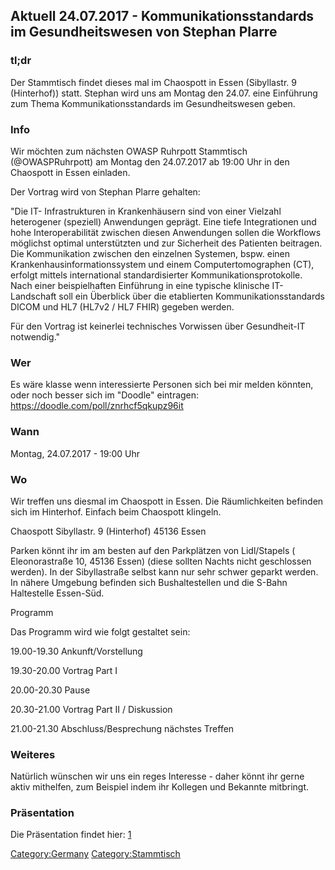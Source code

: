 ## Aktuell 24.07.2017 - Kommunikationsstandards im Gesundheitswesen von Stephan Plarre

### tl;dr

Der Stammtisch findet dieses mal im Chaospott in Essen (Sibyllastr. 9
(Hinterhof)) statt. Stephan wird uns am Montag den 24.07. eine
Einführung zum Thema Kommunikationsstandards im Gesundheitswesen geben.

### Info

Wir möchten zum nächsten OWASP Ruhrpott Stammtisch (@OWASPRuhrpott) am
Montag den 24.07.2017 ab 19:00 Uhr in den Chaospott in Essen einladen.

Der Vortrag wird von Stephan Plarre gehalten:

"Die IT- Infrastrukturen in Krankenhäusern sind von einer Vielzahl
heterogener (speziell) Anwendungen geprägt. Eine tiefe Integrationen und
hohe Interoperabilität zwischen diesen Anwendungen sollen die Workflows
möglichst optimal unterstützten und zur Sicherheit des Patienten
beitragen. Die Kommunikation zwischen den einzelnen Systemen, bspw.
einen Krankenhausinformationssystem und einem Computertomographen (CT),
erfolgt mittels international standardisierter Kommunikationsprotokolle.
Nach einer beispielhaften Einführung in eine typische klinische IT-
Landschaft soll ein Überblick über die etablierten
Kommunikationsstandards DICOM und HL7 (HL7v2 / HL7 FHIR) gegeben werden.

Für den Vortrag ist keinerlei technisches Vorwissen über Gesundheit-IT
notwendig."

### Wer

Es wäre klasse wenn interessierte Personen sich bei mir melden könnten,
oder noch besser sich im "Doodle" eintragen:
<https://doodle.com/poll/znrhcf5qkupz96it>

### Wann

Montag, 24.07.2017 - 19:00 Uhr

### Wo

Wir treffen uns diesmal im Chaospott in Essen. Die Räumlichkeiten
befinden sich im Hinterhof. Einfach beim Chaospott klingeln.

Chaospott Sibyllastr. 9 (Hinterhof) 45136 Essen

Parken könnt ihr im am besten auf den Parkplätzen von Lidl/Stapels (
Eleonorastraße 10, 45136 Essen) (diese sollten Nachts nicht geschlossen
werden). In der Sibyllastraße selbst kann nur sehr schwer geparkt
werden. In nähere Umgebung befinden sich Bushaltestellen und die S-Bahn
Haltestelle Essen-Süd.

Programm

Das Programm wird wie folgt gestaltet sein:

19.00-19.30 Ankunft/Vorstellung

19.30-20.00 Vortrag Part I

20.00-20.30 Pause

20.30-21.00 Vortrag Part II / Diskussion

21.00-21.30 Abschluss/Besprechung nächstes Treffen

### Weiteres

Natürlich wünschen wir uns ein reges Interesse - daher könnt ihr gerne
aktiv mithelfen, zum Beispiel indem ihr Kollegen und Bekannte mitbringt.

### Präsentation

Die Präsentation findet hier:
[1](https://www.owasp.org/index.php/File:201707_owasp_intro_hl7_dicom.pdf)

[Category:Germany](Category:Germany "wikilink")
[Category:Stammtisch](Category:Stammtisch "wikilink")